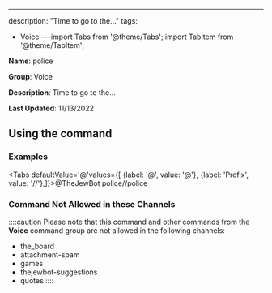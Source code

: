 ---
description: "Time to go to the..."
tags:
  - Voice
---import Tabs from '@theme/Tabs';
import TabItem from '@theme/TabItem';

**Name**: police

**Group**: Voice

**Description**: Time to go to the...

**Last Updated**: 11/13/2022

## Using the command

### Examples
<Tabs defaultValue='@'values={[ {label: '@', value: '@'}, {label: 'Prefix', value: '//'},]}><TabItem value='@'>@TheJewBot police</TabItem><TabItem value='//'>//police</TabItem></Tabs>

### Command Not Allowed in these Channels
::::caution Please note that this command and other commands from the **Voice** command group are not allowed in the following channels:
- the_board
- attachment-spam
- games
- thejewbot-suggestions
- quotes
::::